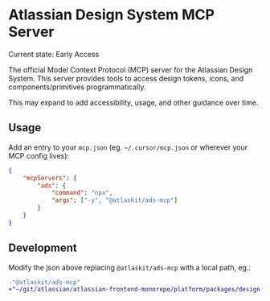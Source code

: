 # Atlassian Design System MCP Server

Current state: Early Access

The official Model Context Protocol (MCP) server for the Atlassian Design System. This server
provides tools to access design tokens, icons, and components/primitives programmatically.

This may expand to add accessibility, usage, and other guidance over time.

## Usage

Add an entry to your `mcp.json` (eg. `~/.cursor/mcp.json` or wherever your MCP config lives):

```json
{
	"mcpServers": {
		"ads": {
			"command": "npx",
			"args": ["-y", "@atlaskit/ads-mcp"]
		}
	}
}
```

## Development

Modify the json above replacing `@atlaskit/ads-mcp` with a local path, eg.:

```diff
-"@atlaskit/ads-mcp"
+"~/git/atlassian/atlassian-frontend-monorepo/platform/packages/design-system/ads-mcp"
```
